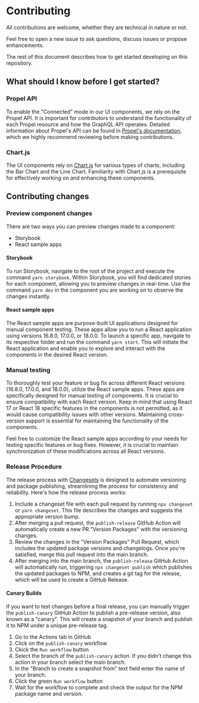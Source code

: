 # Contributing

All contributions are welcome, whether they are technical in nature or not.

Feel free to open a new issue to ask questions, discuss issues or propose enhancements.

The rest of this document describes how to get started developing on this repository.

## What should I know before I get started?

### Propel API

To enable the "Connected" mode in our UI components, we rely on the Propel API. It is important for contributors to
understand the functionality of each Propel resource and how the GraphQL API operates. Detailed information about
Propel's API can be found in [Propel's documentation](https://www.propeldata.com/docs), which we highly recommend
reviewing before making contributions.

### Chart.js

The UI components rely on [Chart.js](https://www.chartjs.org/docs/latest/) for various types of charts, including the
Bar Chart and the Line Chart. Familiarity with Chart.js is a prerequisite for effectively working on and enhancing these
components.

## Contributing changes

### Preview component changes

There are two ways you can preview changes made to a component:

- Storybook
- React sample apps

#### Storybook

To run Storybook, navigate to the root of the project and execute the command `yarn storybook`. Within Storybook, you
will find dedicated stories for each component, allowing you to preview changes in real-time. Use the command `yarn dev`
in the component you are working on to observe the changes instantly.

#### React sample apps

The React sample apps are purpose-built UI applications designed for manual component testing. These apps allow you to
run a React application using versions 16.8.0, 17.0.0, or 18.0.0. To launch a specific app, navigate to its respective
folder and run the command `yarn start`. This will initiate the React application and enable you to explore and interact
with the components in the desired React version.

### Manual testing

To thoroughly test your feature or bug fix across different React versions (16.8.0, 17.0.0, and 18.0.0), utilize the
React sample apps. These apps are specifically designed for manual testing of components. It is crucial to ensure
compatibility with each React version. Keep in mind that using React 17 or React 18 specific features in the components
is not permitted, as it would cause compatibility issues with other versions. Maintaining cross-version support is
essential for maintaining the functionality of the components.

Feel free to customize the React sample apps according to your needs for testing specific features or bug fixes.
However, it is crucial to maintain synchronization of these modifications across all React versions.

### Release Procedure

The release process with [Changesets](https://github.com/changesets/changesets) is designed to automate versioning and
package publishing, streamlining the process for consistency and reliability. Here's how the release process works:

1. Include a changeset file with each pull request by running `npx changeset` or `yarn changeset`. This file describes
   the changes and suggests the appropriate version bump.
2. After merging a pull request, the `publish-release` GitHub Action will automatically create a new PR "Version
   Packages" with the versioning changes.
3. Review the changes in the "Version Packages" Pull Request, which includes the updated package versions and
   changelogs. Once you're satisfied, merge this pull request into the main branch.
4. After merging into the main branch, the `publish-release` GitHub Action will automatically run, triggering
   `npx changeset publish` which publishes the updated packages to NPM, and creates a git tag for the release, which
   will be used to create a GitHub Release.

#### Canary Builds

If you want to test changes before a final release, you can manually trigger the `publish-canary` GitHub Action to
publish a pre-release version, also known as a "canary". This will create a snapshot of your branch and publish it to
NPM under a unique pre-release tag.

1. Go to the Actions tab in GitHub
2. Click on the `publish-canary` workflow
3. Ckick the `Run workflow` button
4. Select the branch of the `publish-canary` action. If you didn't change this action in your branch select the main
   branch.
5. In the "Branch to create a snapshot from" text field enter the name of your branch.
6. Click the green `Run workflow` button
7. Wait for the workflow to complete and check the output for the NPM package name and version.
